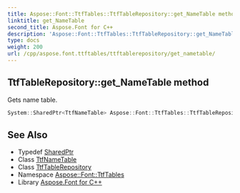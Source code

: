 ```yaml
---
title: Aspose::Font::TtfTables::TtfTableRepository::get_NameTable method
linktitle: get_NameTable
second_title: Aspose.Font for C++
description: 'Aspose::Font::TtfTables::TtfTableRepository::get_NameTable method. Gets name table in C++.'
type: docs
weight: 200
url: /cpp/aspose.font.ttftables/ttftablerepository/get_nametable/
---
```

## TtfTableRepository::get_NameTable method


Gets name table.

```cpp
System::SharedPtr<TtfNameTable> Aspose::Font::TtfTables::TtfTableRepository::get_NameTable() const
```

## See Also

* Typedef [SharedPtr](../../../system/sharedptr/)
* Class [TtfNameTable](../../ttfnametable/)
* Class [TtfTableRepository](../)
* Namespace [Aspose::Font::TtfTables](../../)
* Library [Aspose.Font for C++](../../../)

